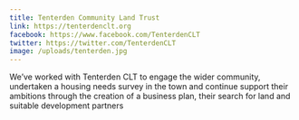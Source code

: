 ```yaml
---
title: Tenterden Community Land Trust
link: https://tenterdenclt.org
facebook: https://www.facebook.com/TenterdenCLT
twitter: https://twitter.com/TenterdenCLT
image: /uploads/tenterden.jpg
---
```


We’ve worked with Tenterden CLT to engage the wider community, undertaken a housing needs survey in the town and continue support their ambitions through the creation of a business plan, their search for land and suitable development partners

